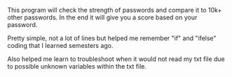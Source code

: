 This program will check the strength of passwords and compare it to 10k+ other passwords. In the end it will give you a score based on your password. 

Pretty simple, not a lot of lines but helped me remember "if" and "ifelse" coding that I learned semesters ago. 

Also helped me learn to troubleshoot when it would not read my txt file due to possible unknown variables within the txt file.
